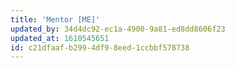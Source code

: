```yaml
---
title: 'Mentor [ME]'
updated_by: 34d4dc92-ec1a-4900-9a81-ed8dd8606f23
updated_at: 1610545651
id: c21dfaaf-b299-4df9-8eed-1ccbbf578738
---
```

